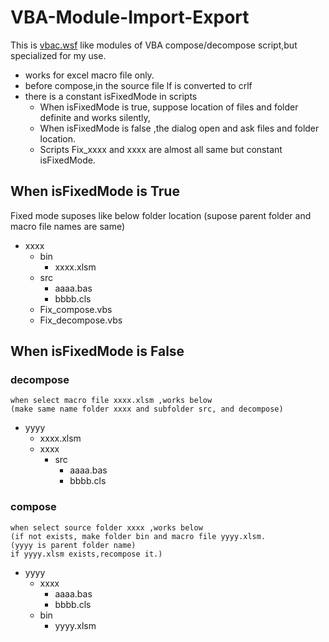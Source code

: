 # VBA-Module-Import-Export
This is [vbac.wsf](https://github.com/vbaidiot/ariawase) like modules of VBA compose/decompose script,but specialized for my use.

* works for excel macro file only.
* before compose,in the source file lf is converted to crlf 
* there is a constant isFixedMode in scripts 
    * When isFixedMode is true, suppose location of files and folder definite and works silently,
    * When isFixedMode  is false ,the dialog open and ask files and folder location.
    * Scripts Fix_xxxx and xxxx are almost all same but constant isFixedMode.

## When isFixedMode  is True 

Fixed mode suposes like below folder location 
(supose parent folder and macro file names are same)

+ xxxx
    + bin
        + xxxx.xlsm
    + src
        + aaaa.bas
        + bbbb.cls
    + Fix_compose.vbs
    + Fix_decompose.vbs

## When isFixedMode is False

###  decompose

    when select macro file xxxx.xlsm ,works below
    (make same name folder xxxx and subfolder src, and decompose)

+ yyyy
    + xxxx.xlsm
    + xxxx
        + src
            + aaaa.bas
            + bbbb.cls

### compose

    when select source folder xxxx ,works below
    (if not exists, make folder bin and macro file yyyy.xlsm.
    (yyyy is parent folder name)
    if yyyy.xlsm exists,recompose it.)

 + yyyy
    + xxxx
        + aaaa.bas
        + bbbb.cls
    + bin
        + yyyy.xlsm     
